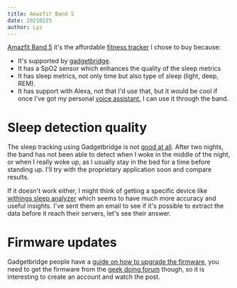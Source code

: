 ```yaml
---
title: Amazfit Band 5
date: 20210225
author: Lyz
---
```


[Amazfit Band 5](https://www.amazfit.com/en/band5.html) it's the affordable
[fitness tracker](fitness_band.md) I chose to buy because:

* It's supported by [gadgetbridge](gadgetbridge.md).
* It has a SpO2 sensor which enhances the quality of the sleep metrics
* It has sleep metrics, not only time but also type of sleep (light, deep, REM).
* It has support with Alexa, not that I'd use that, but it would be cool if once
    I've got my personal [voice assistant](virtual_assistant.md), I can use it
    through the band.

# Sleep detection quality

The sleep tracking using Gadgetbridge is not [good at
all](https://codeberg.org/Freeyourgadget/Gadgetbridge/wiki/Huami-Deep-Sleep-Detection).
After two nights, the band has not been able to detect when I woke in the middle
of the night, or when I really woke up, as I usually stay in the bed for a time
before standing up. I'll try with the proprietary application soon and compare results.

If it doesn't work either, I might think of getting a specific device like
[withings sleep analyzer](https://www.withings.com/nl/en/sleep-analyzer) which
seems to have much more accuracy and useful insights. I've sent them an email to
see if it's possible to extract the data before it reach their servers, let's
see their answer.

# Firmware updates

Gadgetbridge people have a [guide on how to upgrade the
firmware](https://codeberg.org/Freeyourgadget/Gadgetbridge/wiki/Amazfit-Band-5-Firmware-Update),
you need to get the firmware from the [geek doing
forum](https://geekdoing.com/threads/amazfit-band-5-original-firmwares-resources-fonts.2331/)
though, so it is interesting to create an account and watch the post.
